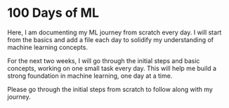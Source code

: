 # 100 Days of ML

Here, I am documenting my ML journey from scratch every day. I will start from the basics and add a file each day to solidify my understanding of machine learning concepts.

For the next two weeks, I will go through the initial steps and basic concepts, working on one small task every day. This will help me build a strong foundation in machine learning, one day at a time.

Please go through the initial steps from scratch to follow along with my journey.
